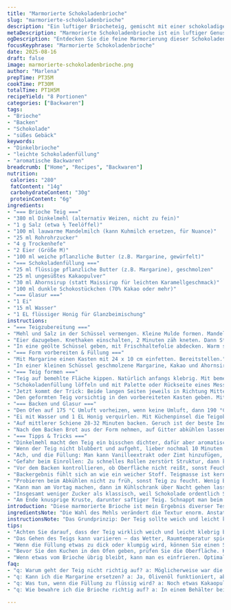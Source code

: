 ```yaml
---
title: "Marmorierte Schokoladenbrioche"
slug: "marmorierte-schokoladenbrioche"
description: "Ein luftiger Briocheteig, gemischt mit einer schokoladigen Füllung aus Kakaopulver, Zartbitterschokolade und Ahornsirup. Leicht abgewandelt mit Dinkelmehl und Mandelmilch für eine angenehme Nussnote, ohne Nüsse tatsächlich hinzuzufügen. Schnellere Gehzeiten bei moderater Warmluft. Der Teig ist klebrig, was Fingerspitzengefühl verlangt, die Füllung sorgt für eine feuchte Textur. Zusammengegorgen und glasiert mit einer einfachen Honig-Wasser-Kombination, luftige, schokoladige Zwischenschichten, die beim Backen wunderbar aufreißen. Hübsche Marmorierung im Innenleben, dazu das zarte Knacken der Kruste nach dem Backen."
metaDescription: "Marmorierte Schokoladenbrioche ist ein luftiger Genuss, vereint Schokolade und Dinkelmehl für einen aromatischen Aufstrich. Ideal für jede Kaffeetafel."
ogDescription: "Entdecken Sie die feine Marmorierung dieser Schokoladenbrioche. Perfekt aromatisiert mit Dinkel und Ahornsirup – ein Genuss für alle Sinne."
focusKeyphrase: "Marmorierte Schokoladenbrioche"
date: 2025-08-16
draft: false
image: marmorierte-schokoladenbrioche.png
author: "Marlena"
prepTime: PT35M
cookTime: PT30M
totalTime: PT1H5M
recipeYield: "8 Portionen"
categories: ["Backwaren"]
tags:
- "Brioche"
- "Backen"
- "Schokolade"
- "süßes Gebäck"
keywords:
- "Dinkelbrioche"
- "leichte Schokoladenfüllung"
- "aromatische Backwaren"
breadcrumb: ["Home", "Recipes", "Backwaren"]
nutrition: 
 calories: "280"
 fatContent: "14g"
 carbohydrateContent: "30g"
 proteinContent: "6g"
ingredients:
- "=== Brioche Teig ==="
- "380 ml Dinkelmehl (alternativ Weizen, nicht zu fein)"
- "1 g Salz (etwa ⅕ Teelöffel)"
- "100 ml lauwarme Mandelmilch (kann Kuhmilch ersetzen, für Nuance)"
- "25 ml Rohrohrzucker"
- "4 g Trockenhefe"
- "2 Eier (Größe M)"
- "100 ml weiche pflanzliche Butter (z.B. Margarine, gewürfelt)"
- "=== Schokoladenfüllung ==="
- "25 ml flüssige pflanzliche Butter (z.B. Margarine), geschmolzen"
- "25 ml ungesüßtes Kakaopulver"
- "30 ml Ahornsirup (statt Maissirup für leichten Karamellgeschmack)"
- "100 ml dunkle Schokostückchen (70% Kakao oder mehr)"
- "=== Glasur ==="
- "1 Ei"
- "15 ml Wasser"
- "1 EL flüssiger Honig für Glanzbeimischung"
instructions:
- "=== Teigzubereitung ==="
- "Mehl und Salz in der Schüssel vermengen. Kleine Mulde formen. Mandelmilch einfüllen, Zucker und Hefe darüber streuen, leicht vermengen. Kurz warten bis erste Blasen sichtbar, typisch für gute Hefeaktivität."
- "Eier dazugeben. Knethaken einschalten, 2 Minuten zäh kneten. Dann Stück für Stück die weiche Margarine einarbeiten. Nicht hetzen; macht den Teig klebrig, ist korrekt so. Noch mal 3-4 Minuten kneten. Leicht klebrig, elastisch, nicht trocken oder staubig – so merkt man, dass Gluten ernsthaft arbeitet."
- "In eine geölte Schüssel geben, mit Frischhaltefolie abdecken. Warm stellen – im Backofen mit eingeschalteter Lampe oder auf der Heizung, so ca 50 Minuten. Der Teig soll sich verdoppeln, nicht gleich Explodieren. Manchmal länger, wenn Raum zu kalt. Einfach Fingerprobe: leicht eindrücken, Teig federt zurück, aber nicht sofort komplett."
- "=== Form vorbereiten & Füllung ==="
- "Mit Margarine einen Kasten mit 24 x 10 cm einfetten. Bereitstellen."
- "In einer kleinen Schüssel geschmolzene Margarine, Kakao und Ahornsirup gründlich mischen. Aromatisch, samtig, aber nicht klumpig."
- "=== Teig formen ==="
- "Teig auf bemehlte Fläche kippen. Natürlich anfangs klebrig. Mit bemehlten Händen zu einem Rechteck von ca. 45 x 22 cm ausrollen, ungleichmäßig ist ok, Hauptsache dünn und groß genug, um die Füllung großzügig zu verteilen."
- "Schokoladenfüllung löffeln und mit Palette oder Rückseite eines Messers gleichmäßig verteilen. Schokostückchen draufstreuen, leicht andrücken, damit sie beim Rollen nicht herausfallen."
- "Jetzt kommt der Trick: Beide langen Seiten jeweils in Richtung Mitte rollen, sodass zwei Rollen sich in der Mitte treffen. Vorsichtig, nicht zerreißen. Das macht die typische Marmorstruktur später. Teig leicht zusammendrücken, damit keine Luftblasen bleiben."
- "Den geformten Teig vorsichtig in den vorbereiteten Kasten geben. Mit Frischhaltefolie abdecken, nochmal gehen lassen bei Zimmertemperatur für 25 Minuten. Wichtig: Der Teig soll über den Rand hinauswachsen, ca. 3-4 cm, nicht sofort nach Deckel dicht sein."
- "=== Backen und Glasur ==="
- "Den Ofen auf 175 °C Umluft vorheizen, wenn keine Umluft, dann 190 °C Ober-/Unterhitze. Gitter in die Mitte schieben."
- "Ei mit Wasser und 1 EL Honig verquirlen. Mit Küchenpinsel die Teigoberfläche behutsam bestreichen. Es gibt schön glänzende Kruste, aber nicht zu dick auftragen, sonst wird die Kruste hart."
- "Auf mittlerer Schiene 28-32 Minuten backen. Geruch ist der beste Indikator: Der Duft von Schokolade und Butter wird kräftiger. Die Kruste ist goldbraun und fühlt sich fest an, wenn man leicht gegen die Form klopft."
- "Nach dem Backen Brot aus der Form nehmen, auf Gitter abkühlen lassen. Die Kruste knackt leicht beim Abkühlen, innen noch weich und feucht – das ist gewollt, keine Angst, der Teig ist gut durch. Mit Alufolie abdecken, wenn es zu schnell austrocknet."
- "=== Tipps & Tricks ==="
- "Dinkelmehl macht den Teig ein bisschen dichter, dafür aber aromatischer als reines Weizenmehl. Mandelmilch bringt eine subtile Süße und einen nussigen Grundton, aber man kann auch normale Milch nehmen, einfach etwas weniger Zucker."
- "Wenn der Teig nicht blubbert und aufgeht, lieber nochmal 10 Minuten warten, statt mehr Hefe zu nehmen. Frische Hefe schmeckt intensiver und macht fluffiger, aber Trockenhefe geht ruhiger - braucht mehr Zeit."
- "Ach, und die Füllung: Man kann Vanilleextrakt oder Zimt hinzufügen, gibt interessante Nuancen. Sirup durch Honig oder Agavendicksaft ersetzbar, Süße individuell anpassen. Kakao nur mit dunklen Schokostückchen kombinieren! Sonst wird’s fade."
- "Gefahr beim Einrollen: Zu schnelles Rollen zerstört Struktur, dann keine schöne Marmortextur. Geduldig sein, mit Finger stabilisieren."
- "Vor dem Backen kontrollieren, ob Oberfläche nicht reißt, sonst Feuchtigkeit entweicht, dann wird Kuchen trocken. Lieber etwas weniger Säure im Sirup, damit er nicht zu flüssig wird, nichts über die Seitenteile tropfen lassen."
- "Backergebnis fühlt sich an wie ein weicher Stoff. Teigmasse ist kernig, nicht trocken, Schokolade schmilzt langsam rein. Kruste darf leicht knistern, das sieht man am Rand."
- "Probieren beim Abkühlen nicht zu früh, sonst Teig zu feucht. Wenig Butter in Füllung hilft Kruste, knackiger zu bleiben, aber aufpassen, dass der Teig nicht bricht."
- "Kann man am Vortag machen, dann im Kühlschrank über Nacht gehen lassen – bekommt intensiveren Geschmack, etwas zäher, dafür aromatischer. Vor dem Backen dann Raumtemperatur geben, damit Hefe erneut aktiviert wird."
- "Insgesamt weniger Zucker als klassisch, weil Schokolade ordentlich Süße bringt. Wer es süßer mag, mehr Sirup oder Zucker in Teig."
- "Am Ende knusprige Kruste, darunter saftiger Teig. Schnappt man beim Aufschneiden ein Stück, riecht die Luft nach Kakao und Butter. Schokolade zieht Fäden, kleine Stückchen knacken zwischen den Zähnen."
introduction: "Diese marmorierte Brioche ist mein Ergebnis diverser Tests mit unterschiedlichen Mehlsorten und Flüssigkeiten. Dabei habe ich gemerkt: Teige mit Dinkelmehl und Mandelmilch bekommen eine feine Struktur, die trotz leichtem Kleben gut geht. Die Schokoladenfüllung mit Ahornsirup statt Maissirup gibt einen angenehmen Karamellton, der eine Spur von Raffinesse in das Gesamtgebäck bringt. Wichtig ist das mehrstufige Gehen, damit der Teig nicht zu schwer und kompakt wird. Die Technik des Rollens mit zwei gegenüberliegenden Seiten ist ein kleines Geheimnis für die Marmorierung. Das Ergebnis ist furztrocken? Niemals, eher saftig, mit glatter Kruste und feinem Aroma, das beim Abkühlen noch intensiver wird. Während des Backens ist die Küche erfüllt von dunkler Schokolade und süßer Butter – ein Zeichen, dass der Brioche sich langsam entfaltet."
ingredientsNote: "Die Wahl des Mehls verändert die Textur enorm. Anstatt Weißmehl empfinde ich Dinkel als würziger und mit besserer Krumenbildung, jedoch sollte man die Flüssigkeitsmenge anpassen, da Dinkel etwas mehr Wasser braucht. Die pflanzliche Butter (oder Margarine) kann komplett ersetzt werden, aber zu kalte Butter in Stückchen macht das Kneten schwerer. Statt Maissirup geht Ahornsirup, der mehr Aroma gibt. Die Mandelmilch sorgt für eine dezente Nussnote, die das Endprodukt interessanter macht, funktioniert aber auch komplett ohne Nüsse, wenn man Kuhmilch nimmt. Für die Glasur verwende ich nicht nur Ei-Wasser, sondern ein bisschen flüssigen Honig für zusätzliche Farbe und Glanz, das macht die Kruste ein bisschen süßer und hilft beim Bräunen. Die Vanille findest du hier nirgends, aber es schadet nicht, einen Schluck hinzuzugeben, je nach Gusto."
instructionsNote: "Das Grundprinzip: Der Teig sollte weich und leicht klebrig sein, so erkennst du gute Hefearbeit. Das Kneten darf nicht zu kurz sein, sonst fehlt die Elastizität. Die Gehzeit kann variieren, aber weniger als 50 Minuten sind kaum ausreichend, wenn der Raum zu kalt ist, gedulde dich. Beim Ausrollen ruhig mehr Mehl auf der Arbeitsfläche nutzen, aber nicht im Teig, sonst wird er hart. Beim Auftragen der Füllung gleichmäßig verteilen, etwa mit einem Teigschaber. Die besondere Rollelemente sind für die Marmorierung entscheidend; Geduld nötig, nicht zu schnell zusammenklappen. Die Glasur sparsam auftragen, sonst klebt sie nach dem Backen. Im Ofen beobachte Krustenfarbe, das ist zuverlässiger als Minutenangabe. Nach dem Backen aus dem Kasten lösen und auf einem Gitter auskühlen, damit unten keine Feuchtigkeit bleibt und Kruste knusprig bleibt. Fängt die Kruste zu dunkel an zu werden, ein Stück Alufolie locker auflegen."
tips:
- "Achten Sie darauf, dass der Teig wirklich weich und leicht klebrig bleibt. Das ist wichtig, damit die Hefe gut arbeiten kann. Geduld ist nötig beim Kneten. Zu viel Mehl führt zu einem trockenen Teig."
- "Das Gehen des Teigs kann variieren – das Wetter, Raumtemperatur spielen eine Rolle. Wenn der Teig lange braucht, warten Sie geduldig. Die Blasenbildung zeigt gute Hefearbeit und freut das Herz eines Bäckers."
- "Wenn die Füllung etwas zu dick oder klumpig wird, können Sie einen Spritzer Pflanzenmilch hinzufügen. Das sorgt für mehr Geschmeidigkeit. Je gleichmäßiger die Füllung verteilt ist, desto schöner die Marmoration."
- "Bevor Sie den Kuchen in den Ofen geben, prüfen Sie die Oberfläche. Keine Risse, sonst entweicht Feuchtigkeit. Die Kruste sollte knackig und golden werden. Bei zu dunkler Farbe rechtzeitig Alufolie auflegen."
- "Wenn etwas vom Brioche übrig bleibt, kann man es einfrieren. Optimal portionsweise einpacken. So bleibt die Saftigkeit erhalten. Vor dem Verzehr dann einfach auftauen und kurz aufbacken für den besten Geschmack."
faq:
- "q: Warum geht der Teig nicht richtig auf? a: Möglicherweise war die Hefe nicht aktiv, sollte blubbern. Geduld, weniger Hefe bringt nicht immer mehr Erfolg."
- "q: Kann ich die Margarine ersetzen? a: Ja, Olivenöl funktioniert, aber der Geschmack wird anders. Butter hat einen reicheren Geschmack."
- "q: Was tun, wenn die Füllung zu flüssig wird? a: Noch etwas Kakaopulver dazugeben. Oder, weniger Ahornsirup verwenden, damit die Schokolade besser hält."
- "q: Wie bewahre ich die Brioche richtig auf? a: In einem Behälter bei Raumtemperatur, wenn es schnell verzehrt wird. Kühlschrank macht die Kruste weich; einfrieren ist eine gute Alternative."

---
```

